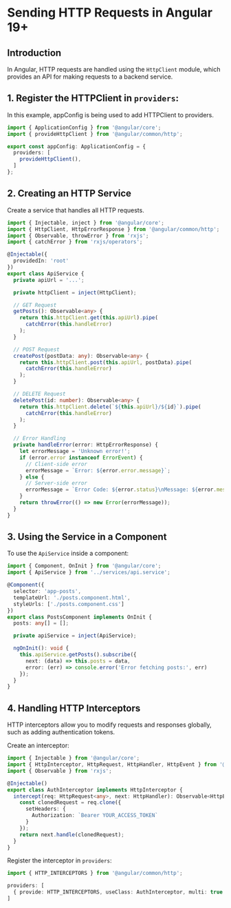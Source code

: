 # Sending HTTP Requests in Angular 19+

## Introduction
In Angular, HTTP requests are handled using the `HttpClient` module, which provides an API for making requests to a backend service.

## 1. Register the HTTPClient in `providers`:
In this example, appConfig is being used to add HTTPClient to providers.

```typescript
import { ApplicationConfig } from '@angular/core';
import { provideHttpClient } from '@angular/common/http';

export const appConfig: ApplicationConfig = {
  providers: [
    provideHttpClient(), 
  ]
};
```

## 2. Creating an HTTP Service
Create a service that handles all HTTP requests.

```typescript
import { Injectable, inject } from '@angular/core';
import { HttpClient, HttpErrorResponse } from '@angular/common/http';
import { Observable, throwError } from 'rxjs';
import { catchError } from 'rxjs/operators';

@Injectable({
  providedIn: 'root'
})
export class ApiService {
  private apiUrl = '...';

  private httpClient = inject(HttpClient);

  // GET Request
  getPosts(): Observable<any> {
    return this.httpClient.get(this.apiUrl).pipe(
      catchError(this.handleError)
    );
  }

  // POST Request
  createPost(postData: any): Observable<any> {
    return this.httpClient.post(this.apiUrl, postData).pipe(
      catchError(this.handleError)
    );
  }

  // DELETE Request
  deletePost(id: number): Observable<any> {
    return this.httpClient.delete(`${this.apiUrl}/${id}`).pipe(
      catchError(this.handleError)
    );
  }

  // Error Handling
  private handleError(error: HttpErrorResponse) {
    let errorMessage = 'Unknown error!';
    if (error.error instanceof ErrorEvent) {
      // Client-side error
      errorMessage = `Error: ${error.error.message}`;
    } else {
      // Server-side error
      errorMessage = `Error Code: ${error.status}\nMessage: ${error.message}`;
    }
    return throwError(() => new Error(errorMessage));
  }
}
```

## 3. Using the Service in a Component
To use the `ApiService` inside a component:

```typescript
import { Component, OnInit } from '@angular/core';
import { ApiService } from '../services/api.service';

@Component({
  selector: 'app-posts',
  templateUrl: './posts.component.html',
  styleUrls: ['./posts.component.css']
})
export class PostsComponent implements OnInit {
  posts: any[] = [];

  private apiService = inject(ApiService);

  ngOnInit(): void {
    this.apiService.getPosts().subscribe({
      next: (data) => this.posts = data,
      error: (err) => console.error('Error fetching posts:', err)
    });
  }
}
```

## 4. Handling HTTP Interceptors
HTTP interceptors allow you to modify requests and responses globally, such as adding authentication tokens.

Create an interceptor:

```typescript
import { Injectable } from '@angular/core';
import { HttpInterceptor, HttpRequest, HttpHandler, HttpEvent } from '@angular/common/http';
import { Observable } from 'rxjs';

@Injectable()
export class AuthInterceptor implements HttpInterceptor {
  intercept(req: HttpRequest<any>, next: HttpHandler): Observable<HttpEvent<any>> {
    const clonedRequest = req.clone({
      setHeaders: {
        Authorization: `Bearer YOUR_ACCESS_TOKEN`
      }
    });
    return next.handle(clonedRequest);
  }
}
```

Register the interceptor in `providers`:

```typescript
import { HTTP_INTERCEPTORS } from '@angular/common/http';

providers: [
  { provide: HTTP_INTERCEPTORS, useClass: AuthInterceptor, multi: true }
]
```
